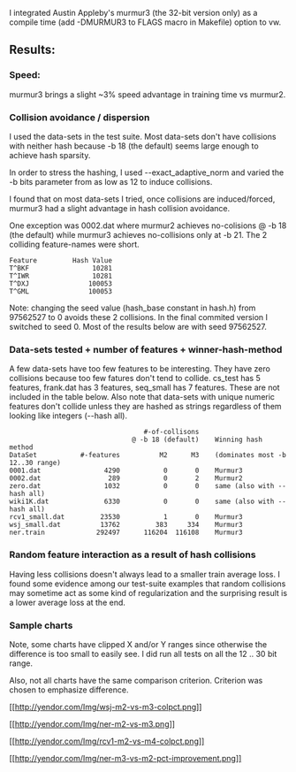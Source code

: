 I integrated Austin Appleby's murmur3 (the 32-bit version only) as a compile time (add -DMURMUR3 to FLAGS macro in Makefile) option to vw.

## Results:

### Speed:
murmur3 brings a slight ~3% speed advantage in training time vs murmur2.

### Collision avoidance / dispersion
I used the data-sets in the test suite.  Most data-sets don't have collisions with neither hash because -b 18 (the default) seems large enough to achieve hash sparsity.

In order to stress the hashing, I used --exact_adaptive_norm and varied the -b bits parameter from as low as 12 to induce collisions.

I found that on most data-sets I tried, once collisions are induced/forced, murmur3 had a slight advantage in hash collision avoidance.

One exception was 0002.dat where murmur2 achieves no-colisions @ -b 18 (the default) while murmur3 achieves no-collisions only at -b 21.  The 2 colliding feature-names were short.

    Feature         Hash Value
    T^BKF                10281
    T^IWR                10281
    T^DXJ               100053
    T^GML               100053

Note: changing the seed value (hash_base constant in hash.h) from 97562527 to 0 avoids these 2 collisions. In the final commited version I switched to seed 0.  Most of the results below are with seed 97562527.

### Data-sets tested + number of features + winner-hash-method

A few data-sets have too few features to be interesting. They have zero collisions because too few fatures don't tend to collide.  cs_test has 5 features, frank.dat has 3 features, seq_small has 7 features. These are not included in the table below.  Also note that data-sets with unique numeric features don't collide unless they are hashed as strings regardless of them looking like integers (--hash all).

                                      #-of-collisons
                                   @ -b 18 (default)    Winning hash method
    DataSet           #-features          M2      M3    (dominates most -b 12..30 range)
    0001.dat                4290           0       0    Murmur3
    0002.dat                 289           0       2    Murmur2
    zero.dat                1032           0       0    same (also with --hash all) 
    wiki1K.dat              6330           0       0    same (also with --hash all)
    rcv1_small.dat         23530           1       0    Murmur3
    wsj_small.dat          13762         383     334    Murmur3
    ner.train             292497      116204  116108    Murmur3

### Random feature interaction as a result of hash collisions

Having less collisions doesn't always lead to a smaller train average loss.
I found some evidence among our test-suite examples that random collisions may sometime act as some kind of regularization and the surprising result is a lower average loss at the end.

### Sample charts

Note, some charts have clipped X and/or Y ranges since otherwise the difference is too small to easily see.
I did run all tests on all the 12 .. 30 bit range.

Also, not all charts have the same comparison criterion. Criterion was chosen to emphasize difference.

[[http://yendor.com/Img/wsj-m2-vs-m3-colpct.png]]

[[http://yendor.com/Img/ner-m2-vs-m3.png]]

[[http://yendor.com/Img/rcv1-m2-vs-m4-colpct.png]]

[[http://yendor.com/Img/ner-m3-vs-m2-pct-improvement.png]]




